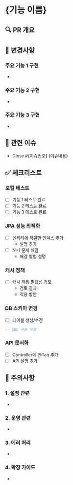 # {기능 이름}

## 🔍 PR 개요
<!--구현한 기능에 대해 간단히 설명해주세요.-->

## 📝 변경사항
<!--주요 변경사항을 항목별로 설명해주세요.-->
### 주요 기능 1 구현
- 


### 주요 기능 2 구현
- 

### 주요 기능 3 구현
- 

## 🔗 관련 이슈
<!--관련된 이슈를 연결해주세요.-->
- Close #{이슈번호} {이슈내용}

## ✅ 체크리스트
<!--각 항목을 체크하고 필요한 내용을 추가해주세요.-->
### 로컬 테스트
- [ ] 기능 1 테스트 완료
- [ ] 기능 2 테스트 완료
- [ ] 기능 3 테스트 완료

### JPA 성능 최적화
- [ ] 엔티티에 적절한 인덱스 추가
  - 설명 추가
- [ ] N+1 문제 해결
  - 해결 방법 설명

### 캐시 정책
- [ ] 캐시 적용 필요성 검토
  - 검토 결과
  - 적용 방안

### DB 스키마 변경
- [ ] 테이블 생성/수정
```sql
-- SQL 구문 작성
```

### API 문서화
- [ ] Controller에 @Tag 추가
- [ ] API 설명 추가

## 🚨 주의사항
### 1. 설정 관련
<!--필요한 설정이나 환경 변수에 대해 설명해주세요.-->
-

### 2. 운영 관련
<!--운영 시 주의해야 할 사항을 설명해주세요.-->
- 

### 3. 에러 처리
<!--에러 처리 방식과 주의사항을 설명해주세요.-->
- 

### 4. 확장 가이드
<!--코드 확장 시 참고할 사항을 설명해주세요.-->
- 
